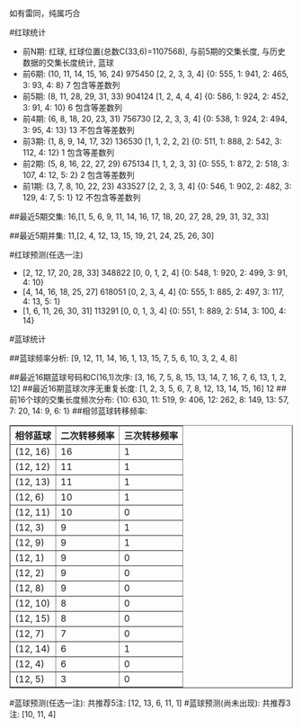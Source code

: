 <!-- 
.. title: 双色球2017017期(2017-02-14)数据分析报告
.. slug: slott-2017017-2017-02-14-report
.. date: 2017-02-15 08:00:00 UTC+08:00
.. tags: Lottery
.. link: 
.. description: 
.. type: text
-->

如有雷同，纯属巧合

<!-- TEASER_END-->

#红球统计

- 前N期: 红球, 红球位置(总数C(33,6)=1107568), 与前5期的交集长度, 与历史数据的交集长度统计, 蓝球
- 前6期: (10, 11, 14, 15, 16, 24) 975450 [2, 2, 3, 3, 4] {0: 555, 1: 941, 2: 465, 3: 93, 4: 8} 7 包含等差数列
- 前5期: (8, 11, 28, 29, 31, 33) 904124 [1, 2, 4, 4, 4] {0: 586, 1: 924, 2: 452, 3: 91, 4: 10} 6 包含等差数列
- 前4期: (6, 8, 18, 20, 23, 31) 756730 [2, 2, 3, 3, 4] {0: 538, 1: 924, 2: 494, 3: 95, 4: 13} 13 不包含等差数列
- 前3期: (1, 8, 9, 14, 17, 32) 136530 [1, 1, 2, 2, 2] {0: 511, 1: 888, 2: 542, 3: 112, 4: 12} 1 包含等差数列
- 前2期: (5, 8, 16, 22, 27, 29) 675134 [1, 1, 2, 3, 3] {0: 555, 1: 872, 2: 518, 3: 107, 4: 12, 5: 2} 2 包含等差数列
- 前1期: (3, 7, 8, 10, 22, 23) 433527 [2, 2, 3, 3, 4] {0: 546, 1: 902, 2: 482, 3: 129, 4: 7, 5: 1} 12 不包含等差数列

##最近5期交集:
16,[1, 5, 6, 9, 11, 14, 16, 17, 18, 20, 27, 28, 29, 31, 32, 33]

##最近5期并集:
11,[2, 4, 12, 13, 15, 19, 21, 24, 25, 26, 30]

#红球预测(任选一注)

- [2, 12, 17, 20, 28, 33] 348822 [0, 0, 1, 2, 4] {0: 548, 1: 920, 2: 499, 3: 91, 4: 10}
- [4, 14, 16, 18, 25, 27] 618051 [0, 2, 3, 4, 4] {0: 555, 1: 885, 2: 497, 3: 117, 4: 13, 5: 1}
- [1, 6, 11, 26, 30, 31] 113291 [0, 0, 1, 3, 4] {0: 551, 1: 889, 2: 514, 3: 100, 4: 14}

#蓝球统计

##蓝球频率分析:
[9, 12, 11, 14, 16, 1, 13, 15, 7, 5, 6, 10, 3, 2, 4, 8]

##最近16期蓝球号码和C(16,1)次序:
 [3, 16, 7, 5, 8, 15, 13, 14, 7, 16, 7, 6, 13, 1, 2, 12]
##最近16期蓝球次序无重复长度:
 [1, 2, 3, 5, 6, 7, 8, 12, 13, 14, 15, 16] 12
##前16个球的交集长度频次分布:
{10: 630, 11: 519, 9: 406, 12: 262, 8: 149, 13: 57, 7: 20, 14: 9, 6: 1}
##相邻蓝球转移频率:
 <table border="1" class="table table-striped dataframe">
  <thead>
    <tr style="text-align: right;">
      <th>相邻蓝球</th>
      <th>二次转移频率</th>
      <th>三次转移频率</th>
    </tr>
  </thead>
  <tbody>
    <tr>
      <td>(12, 16)</td>
      <td>16</td>
      <td>1</td>
    </tr>
    <tr>
      <td>(12, 12)</td>
      <td>11</td>
      <td>1</td>
    </tr>
    <tr>
      <td>(12, 13)</td>
      <td>11</td>
      <td>1</td>
    </tr>
    <tr>
      <td>(12, 6)</td>
      <td>10</td>
      <td>1</td>
    </tr>
    <tr>
      <td>(12, 11)</td>
      <td>10</td>
      <td>0</td>
    </tr>
    <tr>
      <td>(12, 3)</td>
      <td>9</td>
      <td>1</td>
    </tr>
    <tr>
      <td>(12, 9)</td>
      <td>9</td>
      <td>1</td>
    </tr>
    <tr>
      <td>(12, 1)</td>
      <td>9</td>
      <td>0</td>
    </tr>
    <tr>
      <td>(12, 2)</td>
      <td>9</td>
      <td>0</td>
    </tr>
    <tr>
      <td>(12, 8)</td>
      <td>9</td>
      <td>0</td>
    </tr>
    <tr>
      <td>(12, 10)</td>
      <td>8</td>
      <td>0</td>
    </tr>
    <tr>
      <td>(12, 15)</td>
      <td>8</td>
      <td>0</td>
    </tr>
    <tr>
      <td>(12, 7)</td>
      <td>7</td>
      <td>0</td>
    </tr>
    <tr>
      <td>(12, 14)</td>
      <td>6</td>
      <td>1</td>
    </tr>
    <tr>
      <td>(12, 4)</td>
      <td>6</td>
      <td>0</td>
    </tr>
    <tr>
      <td>(12, 5)</td>
      <td>3</td>
      <td>0</td>
    </tr>
  </tbody>
</table>
#蓝球预测(任选一注):
共推荐5注: [12, 13, 6, 11, 1]
#蓝球预测(尚未出现):
共推荐3注: [10, 11, 4]

